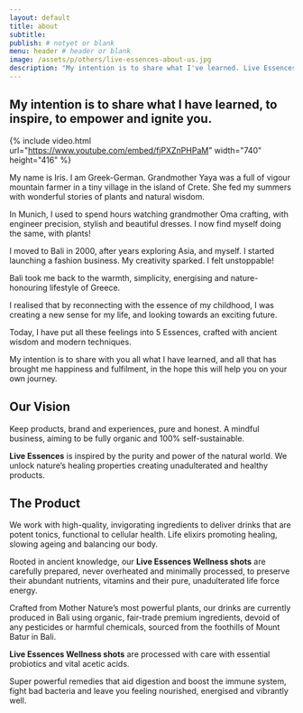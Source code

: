 ```yaml
---
layout: default
title: about
subtitle:
publish: # notyet or blank
menu: header # header or blank
image: /assets/p/others/live-essences-about-us.jpg
description: "My intention is to share what I've learned. Live Essences offers healthy drinks. Protect yourself by boosting natural defences. WhatsApp us to order!" #max 160 char!
---
```

## My intention is to share what I have learned, to inspire, to empower and ignite you.

{% include video.html url="https://www.youtube.com/embed/fjPXZnPHPaM" width="740" height="416" %}

My name is Iris. I am Greek-German. Grandmother Yaya was a  full of vigour mountain farmer in a tiny village in the island of Crete. She fed my summers with wonderful stories of plants and natural wisdom.

In Munich, I used to spend hours watching grandmother Oma crafting, with engineer precision, stylish and beautiful dresses. I now find myself doing the same, with plants!

I moved to Bali in 2000, after years exploring Asia, and myself. I started launching a fashion business. My creativity sparked. I felt unstoppable!

Bali took me back to the warmth, simplicity, energising and nature-honouring lifestyle of Greece.

I realised that by reconnecting with the essence of my childhood, I was creating a new sense for my life, and looking towards an exciting future.

Today, I have put all these feelings into 5 Essences, crafted with ancient wisdom and modern techniques.

My intention is to share with you all what I have learned, and all that has brought me happiness and fulfilment, in the hope this will help you on your own journey.

## Our Vision

Keep products, brand and experiences, pure and honest. A mindful business, aiming to be fully organic and 100% self-sustainable.

**Live Essences** is inspired by the purity and power of the natural world. We unlock nature’s healing properties creating unadulterated and healthy products.

## The Product

We work with high-quality, invigorating ingredients to deliver drinks that are potent tonics, functional to cellular health. Life elixirs promoting healing, slowing ageing and balancing our body.

Rooted in ancient knowledge, our **Live Essences Wellness shots** are carefully prepared, never overheated and minimally processed, to preserve their abundant nutrients, vitamins and their pure, unadulterated life force energy.

Crafted from Mother Nature’s most powerful plants, our drinks are currently produced in Bali using organic, fair-trade premium ingredients, devoid of any pesticides or harmful chemicals, sourced from the foothills of Mount Batur in Bali.

**Live Essences Wellness shots** are processed with care with essential probiotics and vital acetic acids.

Super powerful remedies that aid digestion and boost the immune system, fight bad bacteria and leave you feeling nourished, energised and vibrantly well. 
